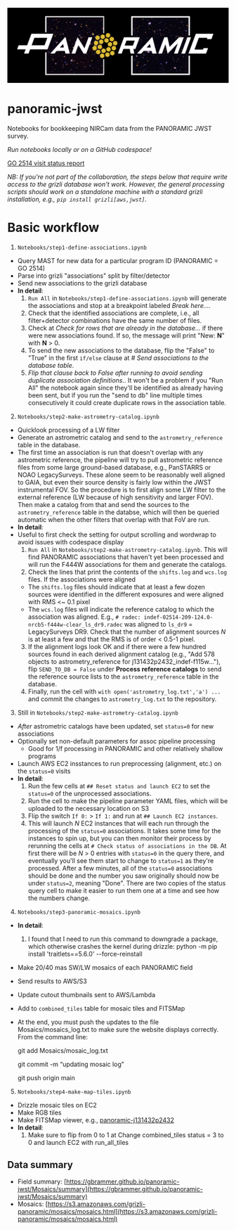 ![Alt text](./PanoramicLogo.png?raw=true "PanoramicLogo")


# panoramic-jwst

Notebooks for bookkeeping NIRCam data from the PANORAMIC JWST survey.

*Run notebooks locally or on a GitHub codespace!*

[GO 2514 visit status report](https://www.stsci.edu/cgi-bin/get-proposal-info?id=2514&observatory=JWST)

*NB: If you're not part of the collaboration, the steps below that require write access to the grizli database won't work.  However, the general processing scripts should work on a standalone machine with a standard grizli installation, e.g., `pip install grizli[aws,jwst]`.*

# Basic workflow

1. `Notebooks/step1-define-associations.ipynb`
  - Query MAST for new data for a particular program ID (PANORAMIC = GO 2514)
  - Parse into grizli "associations" split by filter/detector
  - Send new associations to the grizli database
  - **In detail**:
    1. `Run All` in `Notebooks/step1-define-associations.ipynb` will generate the associations and stop at a breakpoint labeled *Break here....*
    2. Check that the identified associations are complete, i.e., all filter+detector combinations have the same number of files.
    3. Check at *Check for rows that are already in the database...* if there were new associations found.  If so, the message will print "New: **N**" with **N** > 0.  
    4. To send the new associations to the database, flip the "False" to "True" in the first `if/else` clause at *# Send associations to the database table*.
    5. *Flip that clause back to False after running to avoid sending duplicate association definitions.*. It won't be a problem if you "Run All" the notebook again since they'll be identified as already having been sent, but if you run the "send to db" line multiple times consecutively it could create duplicate rows in the association table.
2. `Notebooks/step2-make-astrometry-catalog.ipynb`
  - Quicklook processing of a LW filter
  - Generate an astrometric catalog and send to the ``astrometry_reference`` table in the database.
  - The first time an association is run that doesn't overlap with any astrometric reference, the pipeline will try to pull astrometric reference files from some large ground-based database, e.g., PanSTARRS or NOAO LegacySurveys.  These alone seem to be reasonably well aligned to GAIA, but even their source density is fairly low within the JWST instrumental FOV.  So the procedure is to first align some LW filter to the external reference (LW because of high sensitivity and larger FOV).  Then make a catalog from that and send the sources to the `astrometry_reference` table in the databse, which will then be queried automatic when the other filters that overlap with that FoV are run.
  - **In detail**:
  - Useful to first check the setting for output scrolling and wordwrap to avoid issues with codespace display
    1. `Run All` in `Notebooks/step2-make-astrometry-catalog.ipynb`.  This will find PANORAMIC associations that haven't yet been processed and will run the F444W associations for them and generate the catalogs.
    2. Check the lines that print the contents of the `shifts.log` and `wcs.log` files.  If the associations were aligned 
      - The `shifts.log` files should indicate that at least a few dozen sources were identified in the different exposures and were aligned with RMS <~ 0.1 pixel
      - The `wcs.log` files will indicate the reference catalog to which the association was aligned.  E.g., `# radec: indef-02514-209-124.0-nrcb5-f444w-clear_ls_dr9.radec` was aligned to `ls_dr9` = LegacySurveys DR9.  Check that the number of alignment sources *N* is at least a few and that the RMS is of order < 0.5-1 pixel.
    3. If the alignment logs look OK and if there were a few hundred sources found in each derived alignment catalog (e.g., "Add 578 objects to astrometry_reference for j131432p2432_indef-f115w..."), flip `SEND_TO_DB = False` under **Process reference catalogs** to send the reference source lists to the `astrometry_reference` table in the database. 
    4. Finally, run the cell with `with open('astrometry_log.txt','a') ...` and commit the changes to `astrometry_log.txt` to the repository. 
3. Still in `Notebooks/step2-make-astrometry-catalog.ipynb`
  - *After* astrometric catalogs have been updated, set ``status=0`` for new associations
  - Optionally set non-default parameters for assoc pipeline processing
    - Good for 1/f processing in PANORAMIC and other relatively shallow programs
  - Launch AWS EC2 insstances to run preprocessing (alignment, etc.) on the ``status=0`` visits
  - **In detail**:
    1. Run the few cells at `## Reset status and launch EC2` to set the `status=0` of the unprocessed associations.
    2. Run the cell to make the pipeline parameter YAML files, which will be uploaded to the necessary location on S3
    3. Flip the switch `If 0:` > `If 1:` and run at `## Launch EC2 instances`.
    4. This will launch _N_ EC2 instances that will each run through the processing of the `status=0` associations.  It takes some time for the instances to spin up, but you can then monitor their process by rerunning the cells at `# Check status of associations in the DB`.  At first there will be _N_ > 0 entries with `status=0` in the query there, and eventually you'll see them start to change to `status=1` as they're processed.  After a few minutes, all of the `status=0` associations should be done and the number you saw originally should now be under `status=2`, meaning "Done". There are two copies of the status query cell to make it easier to run them one at a time and see how the numbers change.
4. `Notebooks/step3-panoramic-mosaics.ipynb`
  - **In detail**:
    1. I found that I need to run this command to downgrade a package, which otherwise crashes the kernel during drizzle:
       python -m pip install 'traitlets==5.6.0' --force-reinstall
  - Make 20/40 mas SW/LW mosaics of each PANORAMIC field
  - Send results to AWS/S3
  - Update cutout thumbnails sent to AWS/Lambda
  - Add to `combined_tiles` table for mosaic tiles and FITSMap
  - At the end, you must push the updates to the file Mosaics/mosaics_log.txt to make sure the website displays correctly. From the command line:
    
    git add Mosaics/mosaic_log.txt
    
    git commit -m “updating mosaic log”

    git push origin main
    
5. `Notebooks/step4-make-map-tiles.ipynb`
  - Drizzle mosaic tiles on EC2
  - Make RGB tiles
  - Make FITSMap viewer, e.g., [panoramic-j131432p2432](https://s3.amazonaws.com/grizli-v2/ClusterTiles/Map/panoramic-j131432p2432/index.html?coord=198.6426378,24.5453941&zoom=5)
  - **In detail**:
    1. Make sure to flip from 0 to 1 at Change combined_tiles status = 3 to 0 and launch EC2 with run_all_tiles
  
## Data summary

- Field summary: [https://gbrammer.github.io/panoramic-jwst/Mosaics/summary](https://gbrammer.github.io/panoramic-jwst/Mosaics/summary)
- Mosaics: [https://s3.amazonaws.com/grizli-panoramic/mosaics/mosaics.html](https://s3.amazonaws.com/grizli-panoramic/mosaics/mosaics.html)
